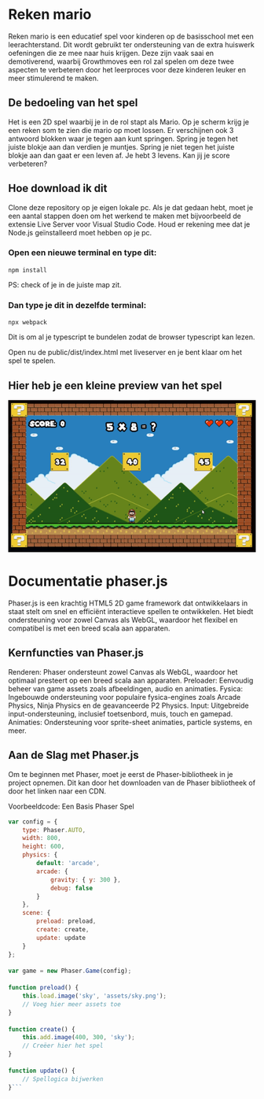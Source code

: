 # Reken mario
Reken mario is een educatief spel voor kinderen op de basisschool met een leerachterstand. Dit wordt gebruikt ter ondersteuning van de extra huiswerk oefeningen die ze mee naar huis krijgen. Deze zijn vaak saai en demotiverend, waarbij Growthmoves een rol zal spelen om deze twee aspecten te verbeteren door het leerproces voor deze kinderen leuker en meer stimulerend te maken​​.

## De bedoeling van het spel
Het is een 2D spel waarbij je in de rol stapt als Mario. Op je scherm krijg je een reken som te zien die mario op moet lossen. Er verschijnen ook 3 antwoord blokken waar je tegen aan kunt springen. Spring je tegen het juiste blokje aan dan verdien je muntjes. Spring je niet tegen het juiste blokje aan dan gaat er een leven af. Je hebt 3 levens. Kan jij je score verbeteren?

## Hoe download ik dit
Clone deze repository op je eigen lokale pc. Als je dat gedaan hebt, moet je een aantal stappen doen om het werkend te maken met bijvoorbeeld de extensie Live Server voor Visual Studio Code. Houd er rekening mee dat je Node.js geïnstalleerd moet hebben op je pc.

### Open een nieuwe terminal en type dit:
```
npm install
```

PS: check of je in de juiste map zit.

### Dan type je dit in dezelfde terminal:
```
npx webpack
```
Dit is om al je typescript te bundelen zodat de browser typescript kan lezen.

Open nu de public/dist/index.html met liveserver en je bent klaar om het spel te spelen.


## Hier heb je een kleine preview van het spel
![Reken skiën GIF](https://github.com/growthmovesFontys/reken_mario/blob/main/Reken-mario-gif.gif)


# Documentatie phaser.js 
Phaser.js is een krachtig HTML5 2D game framework dat ontwikkelaars in staat stelt om snel en efficiënt interactieve spellen te ontwikkelen. Het biedt ondersteuning voor zowel Canvas als WebGL, waardoor het flexibel en compatibel is met een breed scala aan apparaten.

## Kernfuncties van Phaser.js
Renderen: Phaser ondersteunt zowel Canvas als WebGL, waardoor het optimaal presteert op een breed scala aan apparaten.
Preloader: Eenvoudig beheer van game assets zoals afbeeldingen, audio en animaties.
Fysica: Ingebouwde ondersteuning voor populaire fysica-engines zoals Arcade Physics, Ninja Physics en de geavanceerde P2 Physics.
Input: Uitgebreide input-ondersteuning, inclusief toetsenbord, muis, touch en gamepad.
Animaties: Ondersteuning voor sprite-sheet animaties, particle systems, en meer.

## Aan de Slag met Phaser.js
Om te beginnen met Phaser, moet je eerst de Phaser-bibliotheek in je project opnemen. Dit kan door het downloaden van de Phaser bibliotheek of door het linken naar een CDN.

Voorbeeldcode: Een Basis Phaser Spel

```javascript
var config = {
    type: Phaser.AUTO,
    width: 800,
    height: 600,
    physics: {
        default: 'arcade',
        arcade: {
            gravity: { y: 300 },
            debug: false
        }
    },
    scene: {
        preload: preload,
        create: create,
        update: update
    }
};

var game = new Phaser.Game(config);

function preload() {
    this.load.image('sky', 'assets/sky.png');
    // Voeg hier meer assets toe
}

function create() {
    this.add.image(400, 300, 'sky');
    // Creëer hier het spel
}

function update() {
    // Spellogica bijwerken
}```

